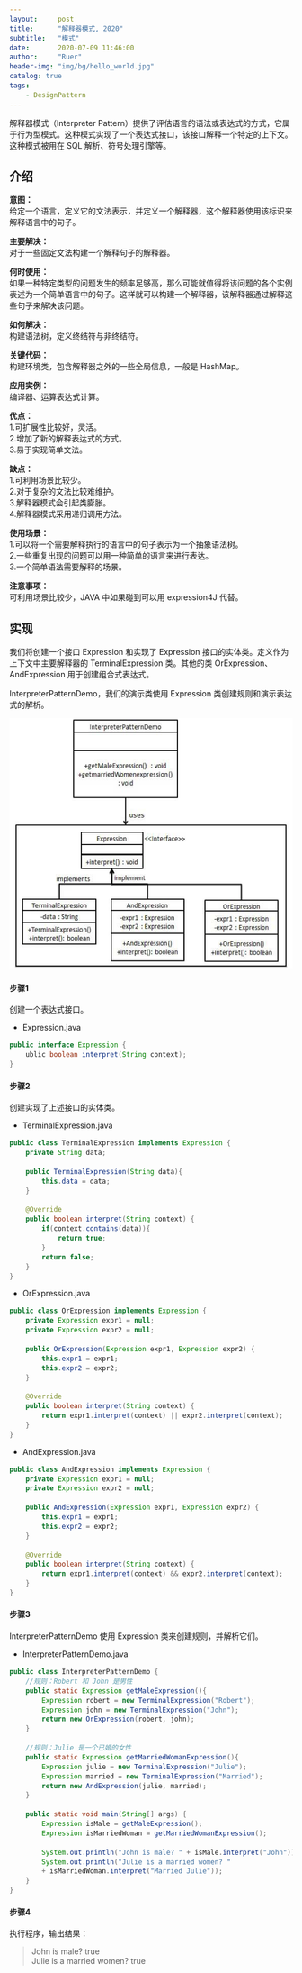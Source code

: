 ```yaml
---
layout:     post
title:      "解释器模式, 2020"
subtitle:   "模式"
date:       2020-07-09 11:46:00
author:     "Ruer"
header-img: "img/bg/hello_world.jpg"
catalog: true
tags:
    - DesignPattern
---
```


解释器模式（Interpreter Pattern）提供了评估语言的语法或表达式的方式，它属于行为型模式。这种模式实现了一个表达式接口，该接口解释一个特定的上下文。这种模式被用在 SQL 解析、符号处理引擎等。

## 介绍

<b>意图：</b>  
给定一个语言，定义它的文法表示，并定义一个解释器，这个解释器使用该标识来解释语言中的句子。  

<b>主要解决：</b>  
对于一些固定文法构建一个解释句子的解释器。  

<b>何时使用：</b>  
如果一种特定类型的问题发生的频率足够高，那么可能就值得将该问题的各个实例表述为一个简单语言中的句子。这样就可以构建一个解释器，该解释器通过解释这些句子来解决该问题。  

<b>如何解决：</b>  
构建语法树，定义终结符与非终结符。  

<b>关键代码：</b>  
构建环境类，包含解释器之外的一些全局信息，一般是 HashMap。  

<b>应用实例：</b>  
编译器、运算表达式计算。  

<b>优点：</b>  
1.可扩展性比较好，灵活。  
2.增加了新的解释表达式的方式。  
3.易于实现简单文法。  

<b>缺点：</b>  
1.可利用场景比较少。  
2.对于复杂的文法比较难维护。  
3.解释器模式会引起类膨胀。  
4.解释器模式采用递归调用方法。  

<b>使用场景：</b>  
1.可以将一个需要解释执行的语言中的句子表示为一个抽象语法树。  
2.一些重复出现的问题可以用一种简单的语言来进行表达。  
3.一个简单语法需要解释的场景。  

<b>注意事项：</b>  
可利用场景比较少，JAVA 中如果碰到可以用 expression4J 代替。  

## 实现

我们将创建一个接口 Expression 和实现了 Expression 接口的实体类。定义作为上下文中主要解释器的 TerminalExpression 类。其他的类 OrExpression、AndExpression 用于创建组合式表达式。

InterpreterPatternDemo，我们的演示类使用 Expression 类创建规则和演示表达式的解析。

![1](/img/DesignPattern/解释器模式UML.png)

#### 步骤1

创建一个表达式接口。

* Expression.java
```java
public interface Expression {
    ublic boolean interpret(String context);
}
```

#### 步骤2

创建实现了上述接口的实体类。

* TerminalExpression.java
```java
public class TerminalExpression implements Expression {
    private String data;
  
    public TerminalExpression(String data){
        this.data = data; 
    }
  
    @Override
    public boolean interpret(String context) {
        if(context.contains(data)){
            return true;
        }
        return false;
    }
}
```

* OrExpression.java
```java
public class OrExpression implements Expression {
    private Expression expr1 = null;
    private Expression expr2 = null;
  
    public OrExpression(Expression expr1, Expression expr2) { 
        this.expr1 = expr1;
        this.expr2 = expr2;
    }
  
    @Override
    public boolean interpret(String context) {      
        return expr1.interpret(context) || expr2.interpret(context);
    }
}
```

* AndExpression.java
```java
public class AndExpression implements Expression {
    private Expression expr1 = null;
    private Expression expr2 = null;
  
    public AndExpression(Expression expr1, Expression expr2) { 
        this.expr1 = expr1;
        this.expr2 = expr2;
    }
  
    @Override
    public boolean interpret(String context) {      
        return expr1.interpret(context) && expr2.interpret(context);
    }
}
```

#### 步骤3

InterpreterPatternDemo 使用 Expression 类来创建规则，并解析它们。

* InterpreterPatternDemo.java
```java
public class InterpreterPatternDemo {
    //规则：Robert 和 John 是男性
    public static Expression getMaleExpression(){
        Expression robert = new TerminalExpression("Robert");
        Expression john = new TerminalExpression("John");
        return new OrExpression(robert, john);    
    }
  
    //规则：Julie 是一个已婚的女性
    public static Expression getMarriedWomanExpression(){
        Expression julie = new TerminalExpression("Julie");
        Expression married = new TerminalExpression("Married");
        return new AndExpression(julie, married);    
    }
  
    public static void main(String[] args) {
        Expression isMale = getMaleExpression();
        Expression isMarriedWoman = getMarriedWomanExpression();
   
        System.out.println("John is male? " + isMale.interpret("John"));
        System.out.println("Julie is a married women? " 
        + isMarriedWoman.interpret("Married Julie"));
    }
}
```

#### 步骤4

执行程序，输出结果：

> John is male? true  
> Julie is a married women? true  